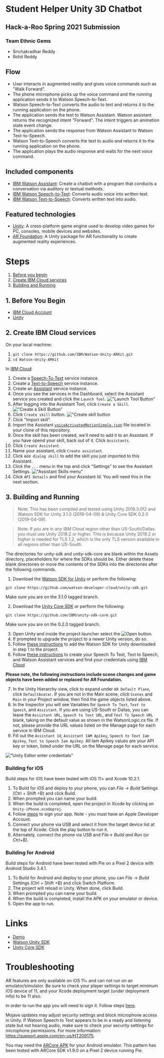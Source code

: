 # Student Helper Unity 3D Chatbot

## Hack-a-Roo Spring 2021 Submission

### Team Ethnic Gems
* Srichakradhar Reddy
* Rohit Reddy

## Flow
* User interacts in augmented reality and gives voice commands such as "Walk Forward".
* The phone microphone picks up the voice command and the running application sends it to Watson Speech-to-Text.
* Watson Speech-to-Text converts the audio to text and returns it to the running application on the phone.
* The application sends the text to Watson Assistant. Watson assistant returns the recognized intent "Forward". The intent triggers an animation state event change.
* The application sends the response from Watson Assistant to Watson Text-to-Speech.
* Watson Text-to-Speech converts the text to audio and returns it to the running application on the phone.
* The application plays the audio response and waits for the next voice command.

## Included components

* [IBM Watson Assistant](https://www.ibm.com/watson/developercloud/conversation.html): Create a chatbot with a program that conducts a conversation via auditory or textual methods.
* [IBM Watson Speech-to-Text](https://www.ibm.com/watson/developercloud/speech-to-text.html): Converts audio voice into written text.
* [IBM Watson Text-to-Speech](https://www.ibm.com/watson/developercloud/speech-to-text.html): Converts written text into audio.

## Featured technologies

* [Unity](https://unity3d.com/): A cross-platform game engine used to develop video games for PC, consoles, mobile devices and websites.
* [AR Foundation](https://docs.unity3d.com/Packages/com.unity.xr.arfoundation@1.0/manual/index.html): A Unity package for AR functionality to create augmented reality experiences.

# Steps

1. [Before you begin](#1-before-you-begin)
2. [Create IBM Cloud services](#2-create-ibm-cloud-services)
3. [Building and Running](#3-building-and-running)

## 1. Before You Begin

* [IBM Cloud Account](http://ibm.biz/Bdimr6)
* [Unity](https://unity3d.com/get-unity/download)

## 2. Create IBM Cloud services

On your local machine:
1. `git clone https://github.com/IBM/Watson-Unity-ARKit.git`
2. `cd Watson-Unity-ARKit`

In [IBM Cloud](https://cloud.ibm.com/):

1. Create a [Speech-To-Text](https://cloud.ibm.com/catalog/speech-to-text/) service instance.
2. Create a [Text-to-Speech](https://cloud.ibm.com/catalog/text-to-speech/) service instance.
3. Create an [Assistant](https://cloud.ibm.com/catalog/services/conversation/) service instance.
4. Once you see the services in the Dashboard, select the Assistant service you created and click the `Launch Tool`.
    !["Launch Tool Button"](doc/source/images/workspace_launcher2.png?raw=true)
5. After logging into the Assistant Tool, click `Create a Skill`.
    !["Create a Skill Button"](doc/source/images/create_a_skill.png?raw=true)
6. Click `Create skill` button.
    !["Create skill button](doc/source/images/create_skill.png?raw=true)
7. Click "Import skill".
8. Import the Assistant [`voiceActivatedMotionSimple.json`](data/voiceActivatedMotionSimple.json) file located in your clone of this repository.
9. Once the skill has been created, we'll need to add it to an Assistant. If you have opend your skill, back out of it. Click `Assistants`.
10. Click `Create Assistant`.
11. Name your assistant, click `Create assistant`.
12. Click `Add dialog skill` to add the skill you just imported to this Assistant.
13. Click the `...` menu in the top and click "Settings" to see the Assistant Settings.
    !["Assistant Skills menu"](doc/source/images/assistant_settings.png?raw=true)
14. Click `API Details` and find your Assistant Id. You will need this in the next section.

## 3. Building and Running

> Note: This has been compiled and tested using Unity 2018.3.0f2 and Watson SDK for Unity 3.1.0 (2019-04-09) & Unity Core SDK 0.2.0 (2019-04-09).

> Note: If you are in *any* IBM Cloud region other than US-South/Dallas you *must* use Unity 2018.2 or higher. This is because Unity 2018.2 or higher is needed for TLS 1.2, which is the only TLS version available in all regions other than US-South.

The directories for unity-sdk and unity-sdk-core are blank within the Assets directory, placeholders for where the SDKs should be. Either delete these blank directories or move the contents of the SDKs into the directories after the following commands.

1. Download the [Watson SDK for Unity](https://github.com/watson-developer-cloud/unity-sdk) or perform the following:

`git clone https://github.com/watson-developer-cloud/unity-sdk.git`

Make sure you are on the 3.1.0 tagged branch.

2. Download the [Unity Core SDK](https://github.com/IBM/unity-sdk-core) or perform the following:

`git clone https://github.com/IBM/unity-sdk-core.git`

Make sure you are on the 0.2.0 tagged branch.

3. Open Unity and inside the project launcher select the ![Open](doc/source/images/unity_open.png?raw=true) button.
4. If prompted to upgrade the project to a newer Unity version, do so.
5. Follow [these instructions](https://github.com/watson-developer-cloud/unity-sdk#getting-the-watson-sdk-and-adding-it-to-unity) to add the Watson SDK for Unity downloaded in step 1 to the project.
6. Follow [these instructions](https://github.com/watson-developer-cloud/unity-sdk#configuring-your-service-credentials) to create your Speech To Text, Text to Speech, and Watson Assistant services and find your credentials using [IBM Cloud](https://cloud.ibm.com)

**Please note, the following instructions include scene changes and game objects have been added or replaced for AR Foundation.**

7. In the Unity Hierarchy view, click to expand under `AR Default Plane`, click `DefaultAvatar`. If you are not in the Main scene, click `Scenes` and `Main` in your Project window, then find the game objects listed above.
8. In the Inspector you will see Variables for `Speech To Text`, `Text to Speech`, and `Assistant`. If you are using US-South or Dallas, you can leave the `Assistant URL`, `Speech to Text URL`, and `Text To Speech URL` blank, taking on the default value as shown in the WatsonLogic.cs file. If not, please provide the URL values listed on the Manage page for each service in IBM Cloud.
9. Fill out the `Assistant Id`, `Assistant IAM Apikey`, `Speech to Text Iam Apikey`, `Text to Speech Iam Apikey`. All Iam Apikey values are your API key or token, listed under the URL on the Manage page for each service.

!["Unity Editor enter credentials"](doc/source/images/UnityEditorUpdated.png?raw=true)

### Building for iOS
Build steps for iOS have been tested with iOS 11+ and Xcode 10.2.1.

1. To Build for iOS and deploy to your phone, you can _File_ -> _Build_ Settings (Ctrl + Shift +B) and click Build.
2. When prompted you can name your build.
3. When the build is completed, open the project in Xcode by clicking on `Unity-iPhone.xcodeproj`.
4. Follow [steps](https://help.apple.com/xcode/mac/current/#/dev60b6fbbc7) to sign your app. Note - you must have an Apple Developer Account.
5. Connect your phone via USB and select it from the target device list at the top of Xcode. Click the play button to run it.
6. Alternately, connect the phone via USB and _File_-> _Build and Run_ (or Ctrl+B).

### Building for Android
Build steps for Android have been tested with Pie on a Pixel 2 device with Android Studio 3.4.1.

1. To Build for Android and deploy to your phone, you can _File_ -> _Build_ Settings (Ctrl + Shift +B) and click Switch Platform.
2. The project will reload in Unity. When done, click Build.
3. When prompted you can name your build.
4. When the build is completed, install the APK on your emulator or device.
5. Open the app to run.


# Links

* [Demo](https://youtu.be/IPoA1alUIWI)
* [Watson Unity SDK](https://github.com/IBM/unity-sdk)
* [Unity Core SDK](https://github.com/IBM/unity-sdk-core)

# Troubleshooting

AR features are only available on iOS 11+ and can not run on an emulator/simulator. Be sure to check your player settings to target minimum iOS device of 11, and your Xcode deployment target (under deployment info) to be 11 also.

In order to run the app you will need to sign it. Follow steps [here](https://help.apple.com/xcode/mac/current/#/dev60b6fbbc7).

Mojave updates may adjust security settings and block microphone access in Unity. If Watson Speech to Text appears to be in a ready and listening state but not hearing audio, make sure to check your security settings for microphone permissions. For more information: https://support.apple.com/en-us/HT209175.

You may need the [ARCore APK](https://github.com/google-ar/arcore-android-sdk/releases) for your Android emulator. This pattern has been tested with ARCore SDK v1.9.0 on a Pixel 2 device running Pie.
